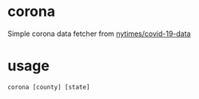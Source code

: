 # corona

Simple corona data fetcher from [nytimes/covid-19-data](https://github.com/nytimes/covid-19-data)

# usage

```
corona [county] [state]
```
